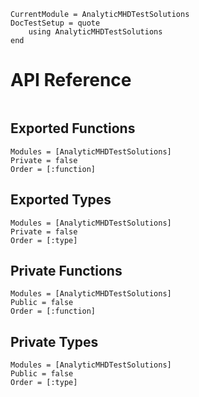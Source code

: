 ```@meta
CurrentModule = AnalyticMHDTestSolutions
DocTestSetup = quote
    using AnalyticMHDTestSolutions
end
```

# API Reference


```@index
```

## Exported Functions

```@autodocs
Modules = [AnalyticMHDTestSolutions]
Private = false
Order = [:function]
```

## Exported Types

```@autodocs
Modules = [AnalyticMHDTestSolutions]
Private = false
Order = [:type]
```

## Private Functions

```@autodocs
Modules = [AnalyticMHDTestSolutions]
Public = false
Order = [:function]
```

## Private Types

```@autodocs
Modules = [AnalyticMHDTestSolutions]
Public = false
Order = [:type]
```